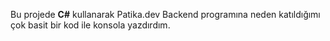 Bu projede **C#** kullanarak Patika.dev Backend programına neden katıldığımı çok basit bir kod ile konsola yazdırdım.
